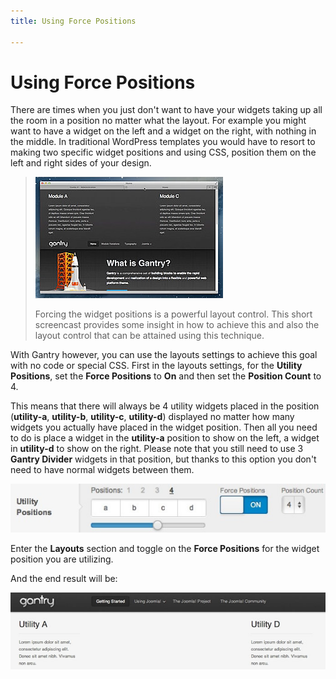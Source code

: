 ```yaml
---
title: Using Force Positions

---
```


Using Force Positions
=====================
There are times when you just don't want to have your widgets taking up all the room in a position no matter what the layout. For example you might want to have a widget on the left and a widget on the right, with nothing in the middle. In traditional WordPress templates you would have to resort to making two specific widget positions and using CSS, position them on the left and right sides of your design.

> [![](../assets/g4-forcepos.jpg)](http://youtube.com/embed/ulsy2fkpyfA)
>
> Forcing the widget positions is a powerful layout control. This short screencast provides some insight in how to achieve this and also the layout control that can be attained using this technique.

With Gantry however, you can use the layouts settings to achieve this goal with no code or special CSS. First in the layouts settings, for the **Utility Positions**, set the **Force Positions** to **On** and then set the **Position Count** to 4.

This means that there will always be 4 utility widgets placed in the position (**utility-a**, **utility-b**, **utility-c**, **utility-d**) displayed no matter how many widgets you actually have placed in the widget position. Then all you need to do is place a widget in the **utility-a** position to show on the left, a widget in **utility-d** to show on the right. Please note that you still need to use 3 **Gantry Divider** widgets in that position, but thanks to this option you don't need to have normal widgets between them.

![](assets/force-positions1.jpg)

Enter the **Layouts** section and toggle on the **Force Positions** for the widget position you are utilizing.


And the end result will be:

![](assets/force-positions2.jpg)
